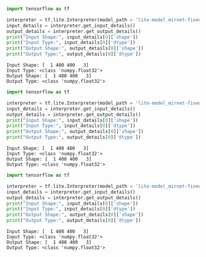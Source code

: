 ```python
import tensorflow as tf

interpreter = tf.lite.Interpreter(model_path = 'lite-model_mirnet-fixed_dr_1.tflite')
input_details = interpreter.get_input_details()
output_details = interpreter.get_output_details()
print("Input Shape:", input_details[0]['shape'])
print("Input Type:", input_details[0]['dtype'])
print("Output Shape:", output_details[0]['shape'])
print("Output Type:", output_details[0]['dtype'])
```

    Input Shape: [  1 400 400   3]
    Input Type: <class 'numpy.float32'>
    Output Shape: [  1 400 400   3]
    Output Type: <class 'numpy.float32'>
    


```python
import tensorflow as tf

interpreter = tf.lite.Interpreter(model_path = 'lite-model_mirnet-fixed_fp16_1.tflite')
input_details = interpreter.get_input_details()
output_details = interpreter.get_output_details()
print("Input Shape:", input_details[0]['shape'])
print("Input Type:", input_details[0]['dtype'])
print("Output Shape:", output_details[0]['shape'])
print("Output Type:", output_details[0]['dtype'])
```

    Input Shape: [  1 400 400   3]
    Input Type: <class 'numpy.float32'>
    Output Shape: [  1 400 400   3]
    Output Type: <class 'numpy.float32'>
    


```python
import tensorflow as tf

interpreter = tf.lite.Interpreter(model_path = 'lite-model_mirnet-fixed_integer_1.tflite')
input_details = interpreter.get_input_details()
output_details = interpreter.get_output_details()
print("Input Shape:", input_details[0]['shape'])
print("Input Type:", input_details[0]['dtype'])
print("Output Shape:", output_details[0]['shape'])
print("Output Type:", output_details[0]['dtype'])
```

    Input Shape: [  1 400 400   3]
    Input Type: <class 'numpy.float32'>
    Output Shape: [  1 400 400   3]
    Output Type: <class 'numpy.float32'>
    


```python

```
